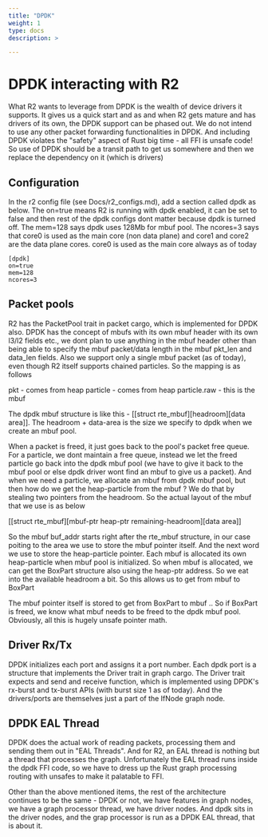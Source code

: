 ```yaml
---
title: "DPDK"
weight: 1
type: docs
description: >

---
```


# DPDK interacting with R2

What R2 wants to leverage from DPDK is the wealth of device drivers it supports. It gives us a quick start and as and when R2 gets mature and has drivers of its own,
the DPDK support can be phased out. We do not intend to use any other packet forwarding functionalities in DPDK. And including DPDK violates the "safety" aspect of
Rust big time - all FFI is unsafe code! So use of DPDK should be a transit path to get us somewhere and then we replace the dependency on it (which is drivers)

## Configuration

In the r2 config file (see Docs/r2_configs.md), add a section called dpdk as below. The on=true means R2 is running with dpdk enabled, it can be set to false and then rest of the dpdk configs dont matter because dpdk is turned off. The mem=128 says dpdk uses 128Mb for mbuf pool. The ncores=3 says that core0 is used as the main core (non data plane) and core1 and core2 are the data plane cores. core0 is used as the main core always as of today

```
[dpdk]
on=true
mem=128
ncores=3
```

## Packet pools

R2 has the PacketPool trait in packet cargo, which is implemented for DPDK also. DPDK has the concept of mbufs with its own mbuf header with its own l3/l2 fields etc.,
we dont plan to use anything in the mbuf header other than being able to specify the mbuf packet/data length in the mbuf pkt_len and data_len fields. Also we support
only a single mbuf packet (as of today), even though R2 itself supports chained particles. So the mapping is as follows

pkt - comes from heap
particle - comes from heap
particle.raw - this is the mbuf

The dpdk mbuf structure is like this - [[struct rte_mbuf][headroom][data area]]. The headroom + data-area is the size we specify to dpdk when we create an mbuf pool.

When a packet is freed, it just goes back to the pool's packet free queue. For a particle, we dont maintain a free queue, instead we let the freed particle go back
into the dpdk mbuf pool (we have to give it back to the mbuf pool or else dpdk driver wont find an mbuf to give us a packet). And when we need a particle, we allocate
an mbuf from dpdk mbuf pool, but then how do we get the heap-particle from the mbuf ? We do that by stealing two pointers from the headroom. So the actual layout
of the mbuf that we use is as below

[[struct rte_mbuf][mbuf-ptr heap-ptr remaining-headroom][data area]]

So the mbuf buf_addr starts right after the rte_mbuf structure, in our case poiting to the area we use to store the mbuf pointer itself. And the next word we use
to store the heap-particle pointer. Each mbuf is allocated its own heap-particle when mbuf pool is initialized. So when mbuf is allocated, we can get the BoxPart
structure also using the heap-ptr address. So we eat into the available headroom a bit. So this allows us to get from mbuf to BoxPart

The mbuf pointer itself is stored to get from BoxPart to mbuf .. So if BoxPart is freed, we know what mbuf needs to be freed to the dpdk mbuf pool. Obviously, all 
this is hugely unsafe pointer math.

## Driver Rx/Tx

DPDK initializes each port and assigns it a port number. Each dpdk port is a structure that implements the Driver trait in graph cargo. The Driver trait expects
and send and receive function, which is implemented using DPDK's rx-burst and tx-burst APIs (with burst size 1 as of today). And the drivers/ports are themselves
just a part of the IfNode graph node.

## DPDK EAL Thread

DPDK does the actual work of reading packets, processing them and sending them out in "EAL Threads". And for R2, an EAL thread is nothing but a thread that processes
the graph. Unfortunately the EAL thread runs inside the dpdk FFI code, so we have to dress up the Rust graph processing routing with unsafes to make it palatable
to FFI.

Other than the above mentioned items, the rest of the architecture continues to be the same - DPDK or not, we have features in graph nodes, we have a graph
processor thread, we have driver nodes. And dpdk sits in the driver nodes, and the grap processor is run as a DPDK EAL thread, that is about it.
